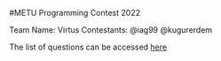 #METU Programming Contest 2022 

Team Name: Virtus
Contestants: @iag99 @kugurerdem

The list of questions can be accessed [here](https://arsiv.cclub.metu.edu.tr/contest/20221/)
